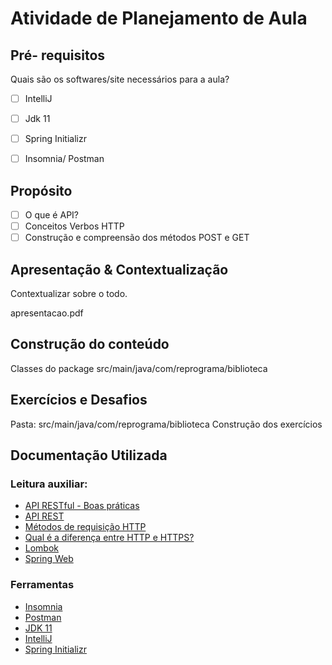 # Atividade de Planejamento de Aula

## Pré- requisitos
Quais são os softwares/site necessários para a aula?

- [ ] IntelliJ
- [ ] Jdk 11
- [ ] Spring Initializr
- [ ] Insomnia/ Postman


## Propósito
- [ ] O que é API?
- [ ] Conceitos Verbos HTTP
- [ ] Construção e compreensão dos métodos POST e GET

## Apresentação & Contextualização

Contextualizar sobre o todo.

apresentacao.pdf

## Construção do conteúdo

Classes do package src/main/java/com/reprograma/biblioteca

## Exercícios e Desafios

Pasta: src/main/java/com/reprograma/biblioteca
Construção dos exercícios

## Documentação Utilizada
### Leitura auxiliar: 
- [API RESTful - Boas práticas](https://www.brunobrito.net.br/api-restful-boas-praticas/)
- [API REST](https://www.redhat.com/pt-br/topics/api/what-is-a-rest-api)
- [Métodos de requisição HTTP](https://developer.mozilla.org/pt-BR/docs/Web/HTTP/Methods)
- [Qual é a diferença entre HTTP e HTTPS?](https://www.alura.com.br/artigos/qual-e-diferenca-entre-http-e-https?gclid=Cj0KCQjw1rqkBhCTARIsAAHz7K3ungOENNGBnXXCjjuKefIlsXRDc15YAiVGapEakNLtEKR7g4hnaWgaArgqEALw_wcB)
- [Lombok](https://projectlombok.org/features/)
- [Spring Web](https://docs.spring.io/spring-boot/docs/current/reference/html/web.html)

### Ferramentas

- [Insomnia](https://insomnia.rest/download)
- [Postman](https://www.postman.com/downloads/)
- [JDK 11](https://www.oracle.com/br/java/technologies/javase/jdk11-archive-downloads.html)
- [IntelliJ](https://www.jetbrains.com/idea/download/#section=windows)
- [Spring Initializr](https://start.spring.io/)



